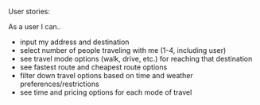User stories:

As a user I can..
* input my address and destination
* select number of people traveling with me (1-4, including user)
* see travel mode options (walk, drive, etc.) for reaching that destination
* see fastest route and cheapest route options
* filter down travel options based on time and weather preferences/restrictions
* see time and pricing options for each mode of travel
